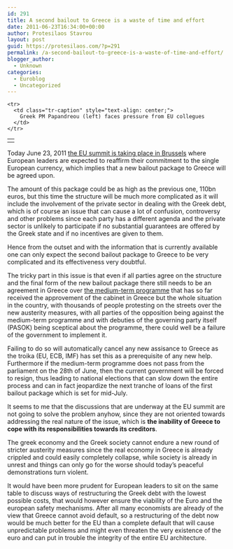 ```yaml
---
id: 291
title: A second bailout to Greece is a waste of time and effort
date: 2011-06-23T16:34:00+00:00
author: Protesilaos Stavrou
layout: post
guid: https://protesilaos.com/?p=291
permalink: /a-second-bailout-to-greece-is-a-waste-of-time-and-effort/
blogger_author:
  - Unknown
categories:
  - Euroblog
  - Uncategorized
---
```

<div dir="ltr" style="text-align: left;" trbidi="on">
  <table align="center" cellpadding="0" cellspacing="0" class="tr-caption-container" style="margin-left: auto; margin-right: auto; text-align: center;">
    <tr>
      <td style="text-align: center;">
      </td>
    </tr>
    
    <tr>
      <td class="tr-caption" style="text-align: center;">
        Greek PM Papandreou (left) faces pressure from EU collegues
      </td>
    </tr>
  </table>
  
  <p>
    Today June 23, 2011 <a href="http://www.bbc.co.uk/news/world-europe-13886099">the EU summit is taking place in Brussels</a> where European leaders are expected to reaffirm their commitment to the single European currency, which implies that a new bailout package to Greece will be agreed upon.
  </p>
  
  <p>
    The amount of this package could be as high as the previous one, 110bn euros, but this time the structure will be much more complicated as it will include the involvement of the private sector in dealing with the Greek debt, which is of course an issue that can cause a lot of confusion, controversy and other problems since each party has a different agenda and the private sector is unlikely to participate if no substantial guarantees are offered by the Greek state and if no incentives are given to them.
  </p>
  
  <p>
    Hence from the outset and with the information that is currently available one can only expect the second bailout package to Greece to be very complicated and its effectiveness very doubtful.
  </p>
  
  <p>
    The tricky part in this issue is that even if all parties agree on the structure and the final form of the new bailout package there still needs to be an agreement in Greece over <a href="http://economistmeg.com/2011/06/23/greece-has-enough-hurdles-left-for-a-track-and-field-event/">the medium-term programme</a> that has so far received the approvement of the cabinet in Greece but the whole situation in the country, with thousands of people protesting on the streets over the new austerity measures, with all parties of the opposition being against the medium-term programme and with debuties of the governing party itself (PASOK) being sceptical about the programme, there could well be a failure of the government to implement it.
  </p>
  
  <p>
    Failing to do so will automatically cancel any new assisance to Greece as the troika (EU, ECB, IMF) has set this as a prerequisite of any new help. Furthermore if the medium-term programme does not pass from the parliament on the 28th of June, then the current government will be forced to resign, thus leading to national elections that can slow down the entire process and can in fact jeopardize the next tranche of loans of the first bailout package which is set for mid-July.
  </p>
  
  <p>
    It seems to me that the discussions that are underway at the EU summit are not going to solve the problem anyhow, since they are not oriented towards addressing the real nature of the issue, which is <b>the inability of Greece to cope with its responsibilities towards its creditors</b>.
  </p>
  
  <p>
    The greek economy and the Greek society cannot endure a new round of stricter austerity measures since the real economy in Greece is already crippled and could easily completely collapse, while society is already in unrest and things can only go for the worse should today&#8217;s peaceful demonstrations turn violent.
  </p>
  
  <p>
    It would have been more prudent for European leaders to sit on the same table to discuss ways of restructuring the Greek debt with the lowest possible costs, that would however ensure the viability of the Euro and the european safety mechanisms. After all many economists are already of the view that Greece cannot avoid default, so a restructuring of the debt now would be much better for the EU than a complete default that will cause unpredictable problems and might even threaten the very existence of the euro and can put in trouble the integrity of the entire EU architecture.
  </p>
</div>